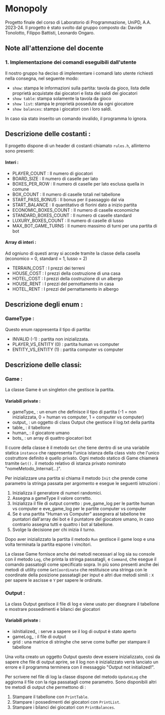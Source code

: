 # Monopoly
Progetto finale del corso di Laboratorio di Programmazione, UniPD, A.A. 2023-24.
Il progetto è stato svolto dal gruppo composto da: Davide Tonolotto, Filippo Battisti, Leonardo Ongaro.

## Note all'attenzione del docente
### 1. Implementazione dei comandi eseguibili dall'utente
   Il nostro gruppo ha deciso di implementare i comandi lato utente richiesti nella consegna, nel seguente modo:
   - `show`: stampa le informazioni sulla partita: tavola da gioco, lista delle proprietà acquistate dai giocatori e lista dei saldi dei giocatori
   - `show table`: stampa solamente la tavola da gioco
   - `show list`: stampa le proprietà possedute da ogni giocatore
   - `show balances`: stampa i giocatori con i loro saldi.  

In caso sia stato inserito un comando invalido, il programma lo ignora.

## Descrizione delle costanti :
Il progetto dispone di un header di costanti chiamato `rules.h`, allinterno sono presenti:
#### Interi :
   - PLAYER_COUNT : Il numero di giocatori
   - BOARD_SIZE : Il numero di caselle per lato
   - BOXES_PER_ROW : Il numero di caselle per lato esclusa quella in comune
   - BOX_COUNT : Il numero di caselle totali nel tabellone
   - START_PASS_BONUS : Il bonus per il passaggio dal via
   - START_BALANCE : Il quantitativo di fiorini dato a inizio partita
   - ECONOMIC_BOXES_COUNT : Il numero di caselle economiche
   - STANDARD_BOXES_COUNT : Il numero di caselle standard
   - LUXURY_BOXES_COUNT : Il numero di caselle di lusso
   - MAX_BOT_GAME_TURNS : Il numero massimo di turni per una partita di bot
#### Array di interi :
Ad ogniuno di questi array si accede tramite la classe della casella (economico = 0, standard = 1, lusso = 2)
   - TERRAIN_COST : I prezzi dei terreni
   - HOUSE_COST : I prezzi della costruzione di una casa
   - HOTEL_COST : I prezzi della costruzione di un albergo
   - HOUSE_RENT : I prezzi del pernottamento in casa
   - HOTEL_RENT : I prezzi del pernattamento in albergo

## Descrizione degli enum :
### GameType : 
Questo enum rappresenta il tipo di partita:
   - INVALID (-1) : partita non inizializzata.
   - PLAYER_VS_ENTITY (0) : partita human vs computer
   - ENTITY_VS_ENTITY (1) : partita computer vs computer
     
## Descrizione delle classi:
### Game : 
La classe Game è un singleton che gestisce la partita.

#### Variabili private :
   - gameType_ : un enum che definisce il tipo di partita (-1 = non inizializzata, 0 = human vs computer, 1 = computer vs computer)
   - output_ : un oggetto di class Output che gestisce il log.txt della partita
   - table_ : il tabellone
   - human_ : il giocatore umano
   - bots_ : un array di quattro giocatori bot

Il cuore della classe è il metodo `Get` che tiene dentro di se una variabile statica `instance` che rappresenta l'unica istanza della class visto che l'unico costruttore definito è quello privato.
Ogni metodo statico di Game chiamerà tramite `Get().` il metodo relativo di istanza privato nominato "nomeMetodo_Internal(...)".

Per inizializzare una partita si chiama il metodo `Init` che prende come parametro la stringa passata per argomento e esegue le seguenti istruzioni : 
1) Inizializza il generatore di numeri randomici.
2) Assegna a gameType il valore corretto.
3) Inizializza il file di output corretto : pve_game_log per le partite human vs computer e eve_game_log per le partite computer vs computer
4) Se è una partita "Human vs Computer" assegnera al tabellone tre puntatori dall'array dei bot e il puntatore del giocatore umano, in caso contrario assegna tutti e quattro i bot al tabellone.
5) Svolge la decisione per chi inizia il turno.

Dopo aver inizializzato la partita il metodo `Run` gestisce il game loop e una volta terminata la partita espone i vincitori.

La classe Game fornisce anche dei metodi necessari al log sia su console con il metodo `Log`, che printa la stringa passatagli, e `Command`, che esegue il comando passatogli come specificato sopra. 
In più sono presenti anche dei metodi di utility come `GetCoordinate` che restituisce una stringa con le coordinate della posizione passatagli per input e altri due metodi simili : `X` per sapere le ascisse e `Y` per sapere le ordinate.

### Output :
La class Output gestisce il file di log e viene usato per disegnare il tabellone e mostrare possedimenti e bilanci dei giocatori
#### Variabili private :
   - isInitialized_ : serve a sapere se il log di output è stato aperto
   - gameLog_ : il file di output
   - grid : una matrice di stringhe che serve come buffer per stampare il tabellone

Una volta creato un oggetto Output questo deve essere inizializzato, così da sapere che file di output aprire, se il log non è inizializzato verrà lanciato un errore e il programma terminera con il messaggio "Output not initialized!".

Per scrivere nel file di log la classe dispone del metodo `UpdateLog` che aggiorna il file con la riga passatagli come parametro.
Sono disponibili altri tre metodi di output che permettono di :
1) Stampare il tabellone con `PrintTable`.
2) Stampare i possedimenti dei giocatori con `PrintList`.
3) Stampare i bilanci dei giocatori con `PrintBalances`.




   
   
